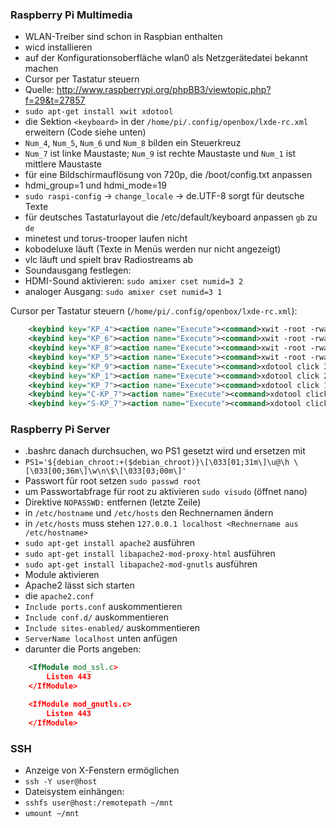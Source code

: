 ### Raspberry Pi Multimedia
- WLAN-Treiber sind schon in Raspbian enthalten
- wicd installieren
 - auf der Konfigurationsoberfläche wlan0 als Netzgerätedatei bekannt machen
- Cursor per Tastatur steuern
 - Quelle: http://www.raspberrypi.org/phpBB3/viewtopic.php?f=29&t=27857
 - `sudo apt-get install xwit xdotool`
 - die Sektion `<keyboard>` in der `/home/pi/.config/openbox/lxde-rc.xml` erweitern (Code siehe unten)
 - `Num_4`, `Num_5`, `Num_6` und `Num_8` bilden ein Steuerkreuz
 - `Num_7` ist linke Maustaste; `Num_9` ist rechte Maustaste und `Num_1` ist mittlere Maustaste
- für eine Bildschirmauflösung von 720p, die /boot/config.txt anpassen
 - hdmi_group=1 und hdmi_mode=19
- `sudo raspi-config` -> `change_locale` -> de.UTF-8 sorgt für deutsche Texte
- für deutsches Tastaturlayout die /etc/default/keyboard anpassen `gb` zu `de`
- minetest und torus-trooper laufen nicht
- kobodeluxe läuft (Texte in Menüs werden nur nicht angezeigt)
- vlc läuft und spielt brav Radiostreams ab
- Soundausgang festlegen:
 - HDMI-Sound aktivieren: `sudo amixer cset numid=3 2`
 - analoger Ausgang: `sudo amixer cset numid=3 1`


Cursor per Tastatur steuern (`/home/pi/.config/openbox/lxde-rc.xml`):
```xml
    <keybind key="KP_4"><action name="Execute"><command>xwit -root -rwarp -5 0</command></action></keybind>
    <keybind key="KP_6"><action name="Execute"><command>xwit -root -rwarp 5 0</command></action></keybind>
    <keybind key="KP_8"><action name="Execute"><command>xwit -root -rwarp 0 -5</command></action></keybind>
    <keybind key="KP_5"><action name="Execute"><command>xwit -root -rwarp 0 5</command></action></keybind>
    <keybind key="KP_9"><action name="Execute"><command>xdotool click 3</command></action></keybind>
    <keybind key="KP_1"><action name="Execute"><command>xdotool click 2</command></action></keybind>
    <keybind key="KP_7"><action name="Execute"><command>xdotool click 1</command></action></keybind>
    <keybind key="C-KP_7"><action name="Execute"><command>xdotool click 1</command></action></keybind>
    <keybind key="S-KP_7"><action name="Execute"><command>xdotool click 1</command></action></keybind>
```
### Raspberry Pi Server
- .bashrc danach durchsuchen, wo PS1 gesetzt wird und ersetzen mit
 - `PS1='${debian_chroot:+($debian_chroot)}\[\033[01;31m\]\u@\h \[\033[00;36m\]\w\n\$\[\033[03;00m\]'`
- Passwort für root setzen `sudo passwd root`
- um Passwortabfrage für root zu aktivieren `sudo visudo` (öffnet nano)
 - Direktive `NOPASSWD:` entfernen (letzte Zeile)
- in `/etc/hostname` und `/etc/hosts` den Rechnernamen ändern
 - in `/etc/hosts` muss stehen `127.0.0.1 localhost <Rechnername aus /etc/hostname>`
- `sudo apt-get install apache2` ausführen
- `sudo apt-get install libapache2-mod-proxy-html` ausführen
- `sudo apt-get install libapache2-mod-gnutls` ausführen
- Module aktivieren
- Apache2 lässt sich starten
- die `apache2.conf`
 - `Include ports.conf` auskommentieren
 - `Include conf.d/` auskommentieren
 - `Include sites-enabled/` auskommentieren
 - `ServerName localhost` unten anfügen
 - darunter die Ports angeben:
 
```xml
    <IfModule mod_ssl.c>
        Listen 443
    </IfModule>

    <IfModule mod_gnutls.c>
        Listen 443
    </IfModule>
```

### SSH
- Anzeige von X-Fenstern ermöglichen
 - `ssh -Y user@host`
- Dateisystem einhängen:
 - `sshfs user@host:/remotepath ~/mnt`
 - `umount ~/mnt`

